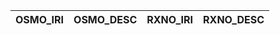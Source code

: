 | OSMO_IRI   | OSMO_DESC   | RXNO_IRI   | RXNO_DESC   |
|------------|-------------|------------|-------------|
